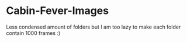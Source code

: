 # Cabin-Fever-Images

Less condensed amount of folders but I am too lazy to make each folder contain 1000 frames
:)
